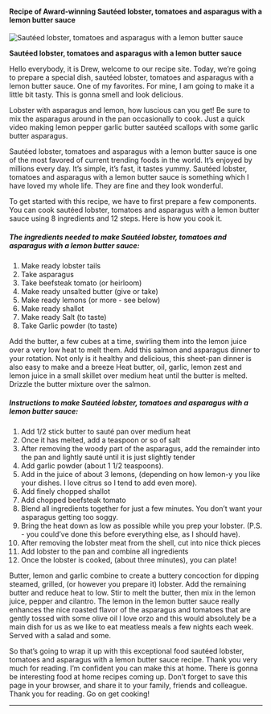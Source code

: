             

#### Recipe of Award-winning Sautéed lobster, tomatoes and asparagus with a lemon butter sauce

![Sautéed lobster, tomatoes and asparagus with a lemon butter sauce](https://img-global.cpcdn.com/recipes/eb465421cd11fc99/751x532cq70/sauteed-lobster-tomatoes-and-asparagus-with-a-lemon-butter-sauce-recipe-main-photo.jpg)

**Sautéed lobster, tomatoes and asparagus with a lemon butter sauce**

Hello everybody, it is Drew, welcome to our recipe site. Today, we’re going to prepare a special dish, sautéed lobster, tomatoes and asparagus with a lemon butter sauce. One of my favorites. For mine, I am going to make it a little bit tasty. This is gonna smell and look delicious.

Lobster with asparagus and lemon, how luscious can you get! Be sure to mix the asparagus around in the pan occasionally to cook. Just a quick video making lemon pepper garlic butter sautéed scallops with some garlic butter asparagus.

Sautéed lobster, tomatoes and asparagus with a lemon butter sauce is one of the most favored of current trending foods in the world. It’s enjoyed by millions every day. It’s simple, it’s fast, it tastes yummy. Sautéed lobster, tomatoes and asparagus with a lemon butter sauce is something which I have loved my whole life. They are fine and they look wonderful.

To get started with this recipe, we have to first prepare a few components. You can cook sautéed lobster, tomatoes and asparagus with a lemon butter sauce using 8 ingredients and 12 steps. Here is how you cook it.

##### The ingredients needed to make Sautéed lobster, tomatoes and asparagus with a lemon butter sauce:

1.  Make ready lobster tails
2.  Take asparagus
3.  Take beefsteak tomato (or heirloom)
4.  Make ready unsalted butter (give or take)
5.  Make ready lemons (or more - see below)
6.  Make ready shallot
7.  Make ready Salt (to taste)
8.  Take Garlic powder (to taste)

Add the butter, a few cubes at a time, swirling them into the lemon juice over a very low heat to melt them. Add this salmon and asparagus dinner to your rotation. Not only is it healthy and delicious, this sheet-pan dinner is also easy to make and a breeze Heat butter, oil, garlic, lemon zest and lemon juice in a small skillet over medium heat until the butter is melted. Drizzle the butter mixture over the salmon.

##### Instructions to make Sautéed lobster, tomatoes and asparagus with a lemon butter sauce:

1.  Add 1/2 stick butter to sauté pan over medium heat
2.  Once it has melted, add a teaspoon or so of salt
3.  After removing the woody part of the asparagus, add the remainder into the pan and lightly sauté until it is just slightly tender
4.  Add garlic powder (about 1 1/2 teaspoons).
5.  Add in the juice of about 3 lemons, (depending on how lemon-y you like your dishes. I love citrus so I tend to add even more).
6.  Add finely chopped shallot
7.  Add chopped beefsteak tomato
8.  Blend all ingredients together for just a few minutes. You don’t want your asparagus getting too soggy.
9.  Bring the heat down as low as possible while you prep your lobster. (P.S. - you could’ve done this before everything else, as I should have).
10.  After removing the lobster meat from the shell, cut into nice thick pieces
11.  Add lobster to the pan and combine all ingredients
12.  Once the lobster is cooked, (about three minutes), you can plate!

Butter, lemon and garlic combine to create a buttery concoction for dipping steamed, grilled, (or however you prepare it) lobster. Add the remaining butter and reduce heat to low. Stir to melt the butter, then mix in the lemon juice, pepper and cilantro. The lemon in the lemon butter sauce really enhances the nice roasted flavor of the asparagus and tomatoes that are gently tossed with some olive oil I love orzo and this would absolutely be a main dish for us as we like to eat meatless meals a few nights each week. Served with a salad and some.

So that’s going to wrap it up with this exceptional food sautéed lobster, tomatoes and asparagus with a lemon butter sauce recipe. Thank you very much for reading. I’m confident you can make this at home. There is gonna be interesting food at home recipes coming up. Don’t forget to save this page in your browser, and share it to your family, friends and colleague. Thank you for reading. Go on get cooking!

* * *